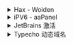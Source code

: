 <details>
    <summary>Hax - Woiden</summary>
1.需要卸载 Apache2
    
```shell
service apache2 stop 
systemctl disable apache2
```
    
2.安装 Curl
* Ubuntu/Debian 系统
    
```shell
apt-get update -y && apt-get install curl -y
```
    
* Centos 系统
    
```shell
yum update -y && yum install curl -y
```
    
3.UFW 防火墙

```sh
apt-get install ufw
ufw enable
ufw default deny
ufw allow 22
ufw allow 443
ufw allow 8443
ufw allow 20116
ufw delete allow 20116
ufw status
```
    
4.BBR 加速脚本

```shell
bash <(curl -Lso- https://git.io/kernel.sh)
```
            
</details>

<details>
    <summary>iPV6 - aaPanel</summary>
        
```sh
echo "2606:4700:3034::ac43:ab07 brandnew.aapanel.com
2606:4700:3034::ac43:ab07 www.aapanel.com
2606:4700:3034::ac43:ab07 aapanel.com" >> /etc/hosts
```
</details>
    
<details>
    <summary>JetBrains 激活</summary>
    
```sh
-javaagent:C:/Tools/jetbra/ja-netfilter.jar=jetbrains
--add-opens=java.base/jdk.internal.org.objectweb.asm=ALL-UNNAMED
--add-opens=java.base/jdk.internal.org.objectweb.asm.tree=ALL-UNNAMED
```
    
</details>
    
<details>
    <summary>Typecho 动态域名</summary>
    
* 在Typecho网站根目录下config.inc.php中加上
    
```php
/**开启动态域名/跨域补救**/
define('__TYPECHO_DYNAMIC_SITE_URL__',true);
```
    
</details>
